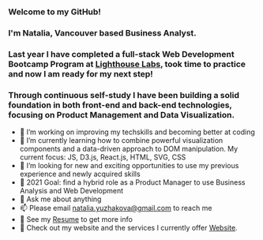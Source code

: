

### Welcome to my GitHub!
### I'm Natalia, Vancouver based Business Analyst.
### Last year I have completed a full-stack Web Development Bootcamp Program at [Lighthouse Labs](https://www.lighthouselabs.ca/en/web-development-bootcamp), took time to practice and now I am ready for my next step!
### Through continuous self-study I have been building a solid foundation in both front-end and back-end technologies, focusing on Product Management and Data Visualization.

- 🔭 I’m working on improving my techskills and becoming better at coding
- 🌱 I’m currently learning how to combine powerful visualization components and a data-driven approach to DOM manipulation. My current focus: JS, D3.js, React.js, HTML, SVG, CSS
- 👯 I’m looking for new and exciting opportunities to use my previous experience and newly acquired skills
- 🥅 2021 Goal: find a hybrid role as a Product Manager to use Business Analysis and Web Development
- 💬 Ask me about anything
- 📫 Please email natalia.yuzhakova@gmail.com to reach me
- 📝 See my [Resume](https://www.canva.com/design/DAEEPCm14hg/Jwu-q2cwH2dIHGqahKgl7g/view?utm_content=DAEEPCm14hg&utm_campaign=designshare&utm_medium=link&utm_source=sharebutton) to get more info
- 📝 Check out my website and the services I currently offer [Website](https://nyconsulting.ca/).



<!--
**yuzhakova/yuzhakova** is a ✨ _special_ ✨ repository be§cause its `README.md` (this file) appears on your GitHub profile.

Here are some ideas to get you started:

- 🔭 I’m currently working on ...
- 🌱 I’m currently learning ...
- 👯 I’m looking to collaborate on ...
- 🤔 I’m looking for help with ...
- 💬 Ask me about ...
- 📫 How to reach me: ...
- 😄 Pronouns: ...
- ⚡ Fun fact: ...
-->

